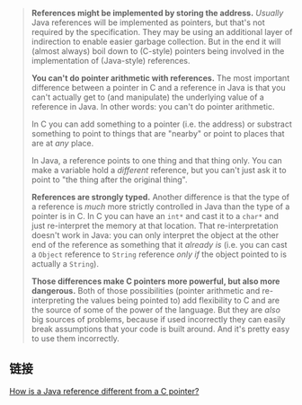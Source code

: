 > **References might be implemented by storing the address.** *Usually* Java references will be implemented as pointers, but that's not required by the specification. They may be using an additional layer of indirection to enable easier garbage collection. But in the end it will (almost always) boil down to (C-style) pointers being involved in the implementation of (Java-style) references.
>
> **You can't do pointer arithmetic with references.** The most important difference between a pointer in C and a reference in Java is that you can't actually get to (and manipulate) the underlying value of a reference in Java. In other words: you can't do pointer arithmetic.
>
> In C you can add something to a pointer (i.e. the address) or substract something to point to things that are "nearby" or point to places that are at *any* place.
>
> In Java, a reference points to one thing and that thing only. You can make a variable hold a *different* reference, but you can't just ask it to point to "the thing after the original thing".
>
> **References are strongly typed.** Another difference is that the type of a reference is *much* more strictly controlled in Java than the type of a pointer is in C. In C you can have an `int*` and cast it to a `char*` and just re-interpret the memory at that location. That re-interpretation doesn't work in Java: you can only interpret the object at the other end of the reference as something that it *already is* (i.e. you can cast a `Object` reference to `String` reference *only if* the object pointed to is actually a `String`).
>
> **Those differences make C pointers more powerful, but also more dangerous.** Both of those possibilities (pointer arithmetic and re-interpreting the values being pointed to) add flexibility to C and are the source of some of the power of the language. But they are *also* big sources of problems, because if used incorrectly they can easily break assumptions that your code is built around. And it's pretty easy to use them incorrectly.

## 链接

[How is a Java reference different from a C pointer?](https://softwareengineering.stackexchange.com/questions/141834/how-is-a-java-reference-different-from-a-c-pointer)